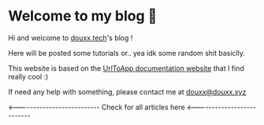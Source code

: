 [info_title]: Introduction
[info_category]: MISC

# Welcome to my blog 👋

Hi and welcome to [douxx.tech](https://douxx.tech)'s blog !

Here will be posted some tutorials or.. yea idk some random shit basiclly.

This website is based on the [UrlToApp documentation website](https://docs.urltoapp.xyz) that I find really cool :)

If need any help with something, please contact me at [douxx@douxx.xyz](mailto:douxx@douxx.xyz)

<--------------------------
Check for all articles here
<--------------------------